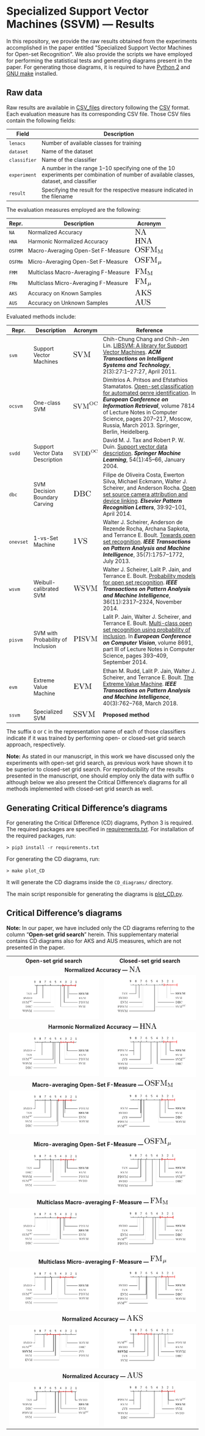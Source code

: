 <!-- -*- eval: (git-gutter-mode); -*- -->
# Specialized Support Vector Machines (SSVM) — Results

In this repository, we provide the raw results obtained from the experiments accomplished in the paper entitled "Specialized Support Vector Machines for Open-set Recognition".
We also provide the scripts we have employed for performing the statistical tests and generating diagrams present in the paper.
For generating those diagrams, it is required to have [Python 2](https://www.python.org/) and [GNU make](https://www.gnu.org/software/make/) installed.

## Raw data

Raw results are available in [CSV_files](CSV_files/) directory following the [CSV](https://en.wikipedia.org/wiki/Comma-separated_values) format.  Each evaluation measure has its corresponding CSV file.  Those CSV files contain the following fields:

Field | Description
-|-
`lenacs` | Number of available classes for training
`dataset` | Name of the dataset
`classifier` | Name of the classifier
`experiment` | A number in the range 1–10 specifying one of the 10 experiments per combination of number of available classes, dataset, and classifier
`result` | Specifying the result for the respective measure indicated in the filename

The evaluation measures employed are the following:

Repr. | Description | Acronym
-|-|-
`NA` | Normalized Accuracy | ![](figs/NA.png)
`HNA` | Harmonic Normalized Accuracy | ![](figs/HNA.png)
`OSFMM` | Macro-Averaging Open-Set F-Measure | ![](figs/OSFMM.png)
`OSFMm` | Micro-Averaging Open-Set F-Measure | ![](figs/OSFMm.png)
`FMM` | Multiclass Macro-Averaging F-Measure | ![](figs/FMM.png)
`FMm` | Multiclass Micro-Averaging F-Measure | ![](figs/FMm.png)
`AKS` | Accuracy on Known Samples | ![](figs/AKS.png)
`AUS` | Accuracy on Unknown Samples | ![](figs/AUS.png)

Evaluated methods include:

Repr. | Description | Acronym | Reference
-|-|-|-
`svm` | Support Vector Machines | ![](figs/svm.png) | Chih-Chung Chang and Chih-Jen Lin. [LIBSVM: A library for Support Vector Machines](https://doi.org/10.1145/1961189.1961199). _**ACM Transactions on Intelligent Systems and Technology**_, 2(3):27:1–27:27, April 2011.
`ocsvm` | One-class SVM | ![](figs/ocsvm.png) | Dimitrios A. Pritsos and Efstathios Stamatatos. [Open-set classification for automated genre identification](https://doi.org/10.1007/978-3-642-36973-5_18). In _**European Conference on Information Retrieval**_, volume 7814 of Lecture Notes in Computer Science, pages 207–217, Moscow, Russia, March 2013. Springer, Berlin, Heidelberg.
`svdd` | Support Vector Data Description | ![](figs/svdd.png) | David M. J. Tax and Robert P. W. Duin. [Support vector data description](https://doi.org/10.1023/B:MACH.0000008084.60811.49). _**Springer Machine Learning**_, 54(1):45–66, January 2004.
`dbc` | SVM Decision Boundary Carving | ![](figs/dbc.png) | Filipe de Oliveira Costa, Ewerton Silva, Michael Eckmann, Walter J. Scheirer, and Anderson Rocha. [Open set source camera attribution and device linking](https://doi.org/10.1016/j.patrec.2013.09.006). _**Elsevier Pattern Recognition Letters**_, 39:92–101, April 2014.
`onevset` | 1-vs-Set Machine | ![](figs/onevset.png) | Walter J. Scheirer, Anderson de Rezende Rocha, Archana Sapkota, and Terrance E. Boult. [Towards open set recognition](https://doi.org/10.1109/TPAMI.2012.256). _**IEEE Transactions on Pattern Analysis and Machine Intelligence**_, 35(7):1757–1772, July 2013.
`wsvm` | Weibull-calibrated SVM | ![](figs/wsvm.png) | Walter J. Scheirer, Lalit P. Jain, and Terrance E. Boult. [Probability models for open set recognition](https://doi.org/10.1109/TPAMI.2014.2321392). _**IEEE Transactions on Pattern Analysis and Machine Intelligence**_, 36(11):2317–2324, November 2014.
`pisvm` | SVM with Probability of Inclusion | ![](figs/pisvm.png) | Lalit P. Jain, Walter J. Scheirer, and Terrance E. Boult. [Multi-class open set recognition using probability of inclusion](https://doi.org/10.1007/978-3-319-10578-9_26). In _**European Conference on Computer Vision**_, volume 8691, part III of Lecture Notes in Computer Science, pages 393–409, September 2014.
`evm` | Extreme Value Machine | ![](figs/evm.png) | Ethan M. Rudd, Lalit P. Jain, Walter J. Scheirer, and Terrance E. Boult. [The Extreme Value Machine](https://doi.org/10.1109/TPAMI.2017.2707495). _**IEEE Transactions on Pattern Analysis and Machine Intelligence**_, 40(3):762–768, March 2018.
`ssvm` | Specialized SVM | ![](figs/ssvm.png) | **Proposed method**

The suffix `O` or `C` in the representation name of each of those classifiers indicate if it was trained by performing open- or closed-set grid search approach, respectively.

**Note:**
As stated in our manuscript, in this work we have discussed only the experiments with open-set grid search, as previous work have shown it to be superior to closed-set grid search.
For reproducibility of the results presented in the manuscript, one should employ only the data with suffix `O` although below we also present the Critical Difference’s diagrams for all methods implemented with closed-set grid search as well.

## Generating Critical Difference’s diagrams

For generating the Critical Difference (CD) diagrams, Python 3 is required.
The required packages are specified in [requirements.txt](requirements.txt).
For installation of the required packages, run:

```shell
> pip3 install -r requirements.txt
```


For generating the CD diagrams, run:

```shell
> make plot_CD
```


It will generate the CD diagrams inside the `CD_diagrams/` directory.

The main script responsible for generating the diagrams is [plot_CD.py](plot_CD.py).

## Critical Difference’s diagrams

**Note:** In our paper, we have included only the CD diagrams referring to the column “**Open-set grid search**” herein.
This supplementary material contains CD diagrams also for AKS and AUS measures, which are not presented in the paper.

<table>
	<tr><th>Open-set grid search</th><th>Closed-set grid search</th></tr>
	<!-- NA -->
	<tr><td align="middle" colspan="2"><b>Normalized Accuracy — <img src="figs/NA.png" /></b></td></tr>
	<tr><td><img src="CD_diagrams/CD_normal_NA_O.png" /></td><td><img src="CD_diagrams/CD_normal_NA_C.png" /></td></tr>
	<!-- HNA -->
	<tr><td align="middle" colspan="2"><b>Harmonic Normalized Accuracy — <img src="figs/HNA.png" /></b></td></tr>
	<tr><td><img src="CD_diagrams/CD_normal_HNA_O.png" /></td><td><img src="CD_diagrams/CD_normal_HNA_C.png" /></td></tr>
	<!-- OSFMM -->
	<tr><td align="middle" colspan="2"><b>Macro-averaging Open-Set F-Measure — <img src="figs/OSFMM.png" /></b></td></tr>
	<tr><td><img src="CD_diagrams/CD_normal_OSFMM_O.png" /></td><td><img src="CD_diagrams/CD_normal_OSFMM_C.png" /></td></tr>
	<!-- OSFMm -->
	<tr><td align="middle" colspan="2"><b>Micro-averaging Open-Set F-Measure — <img src="figs/OSFMm.png" /></b></td></tr>
	<tr><td><img src="CD_diagrams/CD_normal_OSFMm_O.png" /></td><td><img src="CD_diagrams/CD_normal_OSFMm_C.png" /></td></tr>
	<!-- FMM -->
	<tr><td align="middle" colspan="2"><b>Multiclass Macro-averaging F-Measure — <img src="figs/FMM.png" /></b></td></tr>
	<tr><td><img src="CD_diagrams/CD_normal_FMM_O.png" /></td><td><img src="CD_diagrams/CD_normal_FMM_C.png" /></td></tr>
	<!-- FMm -->
	<tr><td align="middle" colspan="2"><b>Multiclass Micro-averaging F-Measure — <img src="figs/FMm.png" /></b></td></tr>
	<tr><td><img src="CD_diagrams/CD_normal_FMm_O.png" /></td><td><img src="CD_diagrams/CD_normal_FMm_C.png" /></td></tr>
	<!-- AKS -->
	<tr><td align="middle" colspan="2"><b>Normalized Accuracy — <img src="figs/AKS.png" /></b></td></tr>
	<tr><td><img src="CD_diagrams/CD_normal_AKS_O.png" /></td><td><img src="CD_diagrams/CD_normal_AKS_C.png" /></td></tr>
	<!-- AUS -->
	<tr><td align="middle" colspan="2"><b>Normalized Accuracy — <img src="figs/AUS.png" /></b></td></tr>
	<tr><td><img src="CD_diagrams/CD_normal_AUS_O.png" /></td><td><img src="CD_diagrams/CD_normal_AUS_C.png" /></td></tr>
</table>
